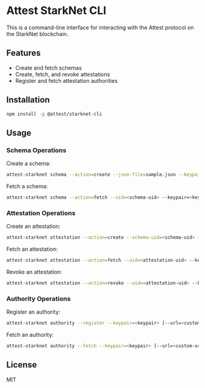 # Attest StarkNet CLI

This is a command-line interface for interacting with the Attest protocol on the StarkNet blockchain.

## Features

- Create and fetch schemas
- Create, fetch, and revoke attestations
- Register and fetch attestation authorities

## Installation

```bash
npm install -g @attest/starknet-cli
```

## Usage

### Schema Operations

Create a schema:

```bash
attest-starknet schema --action=create --json-file=sample.json --keypair=<keypair>
```

Fetch a schema:

```bash
attest-starknet schema --action=fetch --uid=<schema-uid> --keypair=<keypair>
```

### Attestation Operations

Create an attestation:

```bash
attest-starknet attestation --action=create --schema-uid=<schema-uid> --json-file=<attestation-data.json> --keypair=<keypair>
```

Fetch an attestation:

```bash
attest-starknet attestation --action=fetch --uid=<attestation-uid> --keypair=<keypair>
```

Revoke an attestation:

```bash
attest-starknet attestation --action=revoke --uid=<attestation-uid> --keypair=<keypair>
```

### Authority Operations

Register an authority:

```bash
attest-starknet authority --register --keypair=<keypair> [--url=<custom-url>]
```

Fetch an authority:

```bash
attest-starknet authority --fetch --keypair=<keypair> [--url=<custom-url>]
```

## License

MIT
